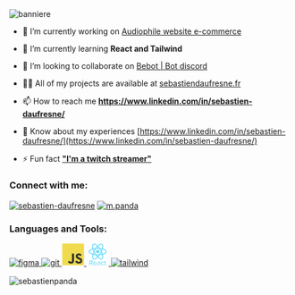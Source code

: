 <img width="1400" alt="banniere" src="https://github.com/Sebastienpanda/Sebastienpanda/assets/99547061/4bab52c9-0288-4624-ba46-cfbd1d490e31">

- 🔭 I’m currently working on [Audiophile website e-commerce](https://github.com/Sebastienpanda/audiophile)

- 🌱 I’m currently learning **React and Tailwind**


- 👯 I’m looking to collaborate on [Bebot | Bot discord](https://github.com/Milrer/bot-believemy)

- 👨‍💻 All of my projects are available at [sebastiendaufresne.fr](sebastiendaufresne.fr)

- 📫 How to reach me **https://www.linkedin.com/in/sebastien-daufresne/**

- 📄 Know about my experiences [https://www.linkedin.com/in/sebastien-daufresne/](https://www.linkedin.com/in/sebastien-daufresne/)

- ⚡ Fun fact **["I'm a twitch streamer"](https://www.twitch.tv/m_panda)**

<h3 align="left">Connect with me:</h3>
<p align="left">
<a href="https://linkedin.com/in/sebastien-daufresne" target="blank"><img align="center" src="https://raw.githubusercontent.com/rahuldkjain/github-profile-readme-generator/master/src/images/icons/Social/linked-in-alt.svg" alt="sebastien-daufresne" height="30" width="40" /></a>
<a href="https://discord.gg/m.panda" target="blank"><img align="center" src="https://raw.githubusercontent.com/rahuldkjain/github-profile-readme-generator/master/src/images/icons/Social/discord.svg" alt="m.panda" height="30" width="40" /></a>
</p>

<h3 align="left">Languages and Tools:</h3>
<p align="left"> <a href="https://www.figma.com/" target="_blank" rel="noreferrer"> <img src="https://www.vectorlogo.zone/logos/figma/figma-icon.svg" alt="figma" width="40" height="40"/> </a> <a href="https://git-scm.com/" target="_blank" rel="noreferrer"> <img src="https://www.vectorlogo.zone/logos/git-scm/git-scm-icon.svg" alt="git" width="40" height="40"/> </a> <a href="https://developer.mozilla.org/en-US/docs/Web/JavaScript" target="_blank" rel="noreferrer"> <img src="https://raw.githubusercontent.com/devicons/devicon/master/icons/javascript/javascript-original.svg" alt="javascript" width="40" height="40"/> </a> <a href="https://www.linux.org/" target="_blank" rel="noreferrer"><img src="https://raw.githubusercontent.com/devicons/devicon/master/icons/react/react-original-wordmark.svg" alt="react" width="40" height="40"/> </a> <a href="https://tailwindcss.com/" target="_blank" rel="noreferrer"> <img src="https://www.vectorlogo.zone/logos/tailwindcss/tailwindcss-icon.svg" alt="tailwind" width="40" height="40"/> </a> </p>

<p><img align="center" src="https://github-readme-stats.vercel.app/api/top-langs?username=sebastienpanda&show_icons=true&locale=en&layout=compact" alt="sebastienpanda" /></p>
